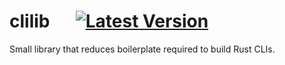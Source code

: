 # clilib &emsp; [![Latest Version]][crates.io]

[Latest Version]: https://img.shields.io/crates/v/clilib.svg
[crates.io]: https://crates.io/crates/clilib

Small library that reduces boilerplate required to build Rust CLIs.

